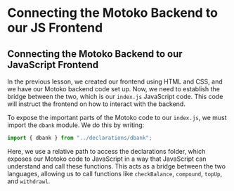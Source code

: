 # Connecting the Motoko Backend to our JS Frontend

## Connecting the Motoko Backend to our JavaScript Frontend

In the previous lesson, we created our frontend using HTML and CSS, and we have our Motoko backend code set up. Now, we need to establish the bridge between the two, which is our `index.js` JavaScript code. This code will instruct the frontend on how to interact with the backend.

To expose the important parts of the Motoko code to our `index.js`, we must import the `dbank` module. We do this by writing:

```js
import { dbank } from "../declarations/dbank";
```

Here, we use a relative path to access the declarations folder, which exposes our Motoko code to JavaScript in a way that JavaScript can understand and call these functions. This acts as a bridge between the two languages, allowing us to call functions like `checkBalance`, `compound`, `topUp`, and `withdrawl`.
